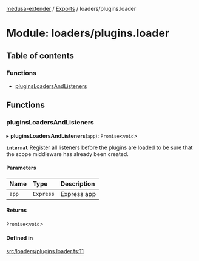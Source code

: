 [medusa-extender](../README.md) / [Exports](../modules.md) / loaders/plugins.loader

# Module: loaders/plugins.loader

## Table of contents

### Functions

- [pluginsLoadersAndListeners](loaders_plugins_loader.md#pluginsloadersandlisteners)

## Functions

### pluginsLoadersAndListeners

▸ **pluginsLoadersAndListeners**(`app`): `Promise`<`void`\>

**`internal`**
Register all listeners before the plugins are loaded to be sure that the scope middleware has already been created.

#### Parameters

| Name | Type | Description |
| :------ | :------ | :------ |
| `app` | `Express` | Express app |

#### Returns

`Promise`<`void`\>

#### Defined in

[src/loaders/plugins.loader.ts:11](https://github.com/adrien2p/medusa-extender/blob/f7e05f2/src/loaders/plugins.loader.ts#L11)
